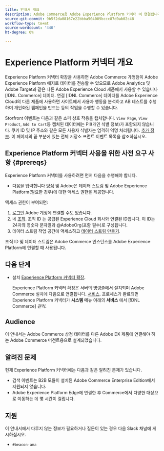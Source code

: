 ```yaml
---
title: 안내서 개요
description: Adobe Commerce용 Adobe Experience Platform 커넥터 이 연결됩니다 [!DNL Commerce] 다른 Adobe Experience Cloud 제품에 대한 인스턴스입니다.
source-git-commit: 9b5f2da08167e22bbba504009bccc87d0ab02c48
workflow-type: tm+mt
source-wordcount: '440'
ht-degree: 0%

---
```


# Experience Platform 커넥터 개요

Experience Platform 커넥터 확장을 사용하면 Adobe Commerce 가맹점이 Adobe Experience Platform 에지로 데이터를 전송할 수 있으므로 Adobe Analytics 및 Adobe Target과 같은 다른 Adobe Experience Cloud 제품에서 사용할 수 있습니다 [!DNL Commerce] 데이터. 연결 [!DNL Commerce] 데이터를 Adobe Experience Cloud의 다른 제품에 사용하면 사이트에서 사용자 행동을 분석하고 AB 테스트를 수행하며 개인화된 캠페인을 만드는 등의 작업을 수행할 수 있습니다.

Storfront 이벤트는 다음과 같은 쇼퍼 상호 작용을 캡처합니다. `View Page`, `View Product`, `Add to Cart`등 캡처된 데이터에는 PII(개인 식별 정보)가 포함되지 않습니다. 쿠키 ID 및 IP 주소와 같은 모든 사용자 식별자는 엄격히 익명 처리됩니다. [추가 정보](https://www.adobe.com/privacy/experience-cloud.html). 이 페이지의 끝 부분에 있는 전체 저장소 프런트 이벤트 목록을 참조하십시오.

## Experience Platform 커넥터 사용을 위한 사전 요구 사항 {#prereqs}

Experience Platform 커넥터를 사용하려면 먼저 다음을 수행해야 합니다.

- 다음을 입력합니다 [양식](https://forms.office.com/pages/responsepage.aspx?id=Wht7-jR7h0OUrtLBeN7O4VH_dtG9hJVAk_TqGkZC2DxUM1FSWkdJOE41UVpUWUw0M1JWV0RKS1VXQi4u) 및 Adobe은 데이터 스트림 및 Adobe Experience Platform(필요한 경우)에 대한 액세스 권한을 제공합니다.

액세스 권한이 부여되면:

1. [로그인](https://helpx.adobe.com/manage-account/using/access-adobe-id-account.html) Adobe 계정에 연결할 수도 있습니다.
1. 네 [조직](https://experienceleague.adobe.com/docs/core-services/interface/administration/organizations.html?lang=en#concept_EA8AEE5B02CF46ACBDAD6A8508646255). 조직 ID 는 공급된 Experience Cloud 회사와 연결된 ID입니다. 이 ID는 24자의 영숫자 문자열과 @AdobeOrg(포함 필수)로 구성됩니다.
1. 데이터 스트림 작업 공간에 액세스하고 [데이터 스트림 만들기](https://experienceleague.adobe.com/docs/experience-platform/edge/datastreams/overview.html?lang=en).

조직 ID 및 데이터 스트림은 Adobe Commerce 인스턴스를 Adobe Experience Platform에 연결할 때 사용됩니다.

## 다음 단계

- 설치 [Experience Platform 커넥터 확장](install.md).

   Experience Platform 커넥터 확장은 서버의 명령줄에서 설치되며 Adobe Commerce 설치에 다음으로 연결됩니다. [서비스](../landing/saas.md). 프로세스가 완료되면 Experience Platform 커넥터가 **시스템** 메뉴 아래의 **서비스** 에서 [!DNL Commerce] _관리_.

## Audience

이 안내서는 Adobe Commerce 상점 데이터를 다른 Adobe DX 제품에 연결해야 하는 Adobe Commerce 머천트용으로 설계되었습니다.

## 알려진 문제

현재 Experience Platform 커넥터에는 다음과 같은 알려진 문제가 있습니다.

- 검색 이벤트는 B2B 모듈이 설치된 Adobe Commerce Enterprise Edition에서 지원되지 않습니다.
- Adobe Experience Platform Edge에 연결한 후 Commerce에서 다양한 대상으로 이동하는 데 몇 시간이 걸립니다.

## 지원

이 안내서에서 다루지 않는 정보가 필요하거나 질문이 있는 경우 다음 Slack 채널에 게시하십시오.

- `#beacon-ama`
